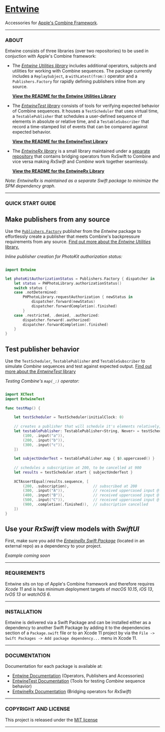 

# [Entwine](https://github.com/tcldr/Entwine)

Accessories for [Apple's Combine Framework](https://developer.apple.com/documentation/combine).

---

### ABOUT
Entwine consists of three libraries (over two repositories) to be used in conjuction with Apple's Combine framework:
- The [_Entwine Utilities library_](https://github.com/tcldr/Entwine/blob/master/Assets/Entwine/README.md) includes additional operators, subjects and utilities for working with Combine sequences.
The package currently includes a `ReplaySubject`, a `withLatest(from:)` operator and a `Publishers.Factory` for rapidly defining publishers inline from any source.

    **[View the README for the Entwine Utilities Library](https://github.com/tcldr/Entwine/blob/master/Assets/Entwine/README.md)**
    
- The [_EntwineTest library_](https://github.com/tcldr/Entwine/blob/master/Assets/EntwineTest/README.md) consists of tools for verifying expected behavior of Combine sequences. It houses
a `TestScheduler` that uses virtual time, a `TestablePublisher` that schedules a user-defined sequence of
elements in absolute or relative time, and a `TestableSubscriber` that record a time-stamped list of events that can be compared against expected behavior.

    **[View the README for the EntwineTest Library](https://github.com/tcldr/Entwine/blob/master/Assets/EntwineTest/README.md)**

- The [_EntwineRx library_](https://github.com/tcldr/EntwineRx/blob/master/README.md) is a small library maintained under a [separate repository](https://github.com/tcldr/EntwineRx) that contains bridging operators from RxSwift to Combine and vice versa
making _RxSwift_ and _Combine_ work together seamlessly.

    **[View the README for the EntwineRx Library](https://github.com/tcldr/EntwineRx)**



_Note: EntwineRx is maintained as a separate Swift package to minimize the SPM dependency graph_.


---

### QUICK START GUIDE
## Make publishers from any source
Use the [`Publishers.Factory`](https://tcldr.github.io/Entwine/EntwineDocs/Extensions/Publishers/Factory.html) publisher from the _Entwine_ package to effortlessly create a publisher that
meets Combine's backpressure requirements from any source. [Find out more about the _Entwine Utilities_ library.](https://github.com/tcldr/Entwine/blob/master/Assets/Entwine/README.md)

_Inline publisher creation for PhotoKit authorization status:_
```swift

import Entwine

let photoKitAuthorizationStatus = Publishers.Factory { dispatcher in
    let status = PHPhotoLibrary.authorizationStatus() 
    switch status {
    case .notDetermined:
        PHPhotoLibrary.requestAuthorization { newStatus in
            dispatcher.forward(newStatus)
            dispatcher.forwardCompletion(.finished)
        }
    case .restricted, .denied, .authorized:
        dispatcher.forward(.authorized)
        dispatcher.forwardCompletion(.finished)
    }
}
```
## Test publisher behavior
Use the `TestScheduler`, `TestablePublisher` and `TestableSubscriber` to simulate _Combine_ sequences and test against expected output. [Find out more about the _EntwineTest_ library](https://github.com/tcldr/Entwine/blob/master/Assets/Entwine/README.md)

_Testing Combine's `map(_:)` operator:_

```swift

import XCTest
import EntwineTest
    
func testMap() {
    
    let testScheduler = TestScheduler(initialClock: 0)
    
    // creates a publisher that will schedule it's elements relatively, at the point of subscription
    let testablePublisher: TestablePublisher<String, Never> = testScheduler.createRelativeTestablePublisher([
        (100, .input("a")),
        (200, .input("b")),
        (300, .input("c")),
    ])
    
    let subjectUnderTest = testablePublisher.map { $0.uppercased() }
    
    // schedules a subscription at 200, to be cancelled at 900
    let results = testScheduler.start { subjectUnderTest }
    
    XCTAssertEqual(results.sequence, [
        (200, .subscription),           // subscribed at 200
        (300, .input("A")),             // received uppercased input @ 100 + subscription time
        (400, .input("B")),             // received uppercased input @ 200 + subscription time
        (500, .input("C")),             // received uppercased input @ 300 + subscription time
        (900, .completion(.finished)),  // subscription cancelled
    ])
}
```

## Use your _RxSwift_ view models with _SwiftUI_
First, make sure you add the [_EntwineRx Swift Package_](https://github.com/tcldr/EntwineRx) (located in an external repo) as a dependency to your project.

_Example coming soon_

---

### REQUIREMENTS
Entwine sits on top of Apple's Combine framework and therefore requires _Xcode 11_ and is has minimum deployment targets of _macOS 10.15_, _iOS 13_, _tvOS 13_ or _watchOS 6_.

---

### INSTALLATION
Entwine is delivered via a Swift Package and can be installed either as a dependency to another Swift Package by adding it to the dependencies section of a `Package.swift`  file
or to an Xcode 11 project by via the `File -> Swift Packages -> Add package dependency...` menu in Xcode 11. 

---

### DOCUMENTATION
Documentation for each package is available at:
- [Entwine Documentation](https://tcldr.github.io/Entwine/EntwineDocs/) (Operators, Publishers and Accessories)
- [EntwineTest Documentation](https://tcldr.github.io/Entwine/EntwineTestDocs/) (Tools for testing _Combine_ sequence behavior)
- [EntwineRx Documentation](https://tcldr.github.io/Entwine/EntwineRxDocs/) (Bridging operators for _RxSwift_)

---

### COPYRIGHT AND LICENSE

This project is released under the [MIT license](https://github.com/tcldr/Entwine/blob/master/LICENSE)

---

